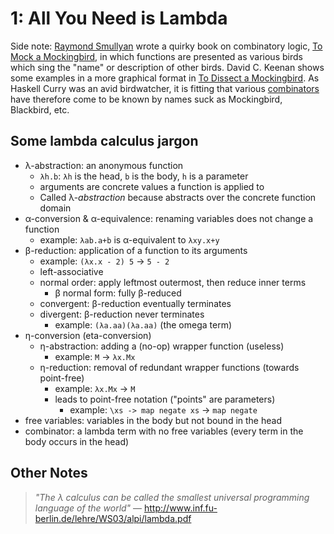 # 1: All You Need is Lambda

Side note: [Raymond Smullyan](https://en.wikipedia.org/wiki/Raymond_Smullyan) wrote a quirky book on combinatory logic, [To Mock a Mockingbird](https://en.wikipedia.org/wiki/To_Mock_a_Mockingbird), in which functions are presented as various birds which sing the "name" or description of other birds. David C. Keenan shows some examples in a more graphical format in [To Dissect a Mockingbird](http://dkeenan.com/Lambda/). As Haskell Curry was an avid birdwatcher, it is fitting that various [combinators](http://www.angelfire.com/tx4/cus/combinator/birds.html) have therefore come to be known by names suck as Mockingbird, Blackbird, etc.

## Some lambda calculus jargon

* λ-abstraction: an anonymous function
	* `λh.b`: `λh` is the head, `b` is the body, `h` is a parameter
	* arguments are concrete values a function is applied to
	* Called λ-*abstraction* because abstracts over the concrete function domain
* α-conversion & α-equivalence: renaming variables does not change a function
	* example: `λab.a+b` is α-equivalent to `λxy.x+y`
* β-reduction: application of a function to its arguments
	* example: `(λx.x - 2) 5` -> `5 - 2`
	* left-associative
	* normal order: apply leftmost outermost, then reduce inner terms
		* β normal form: fully β-reduced
	* convergent: β-reduction eventually terminates
	* divergent: β-reduction never terminates
		* example: `(λa.aa)(λa.aa)` (the omega term)
* η-conversion (eta-conversion)
	* η-abstraction: adding a (no-op) wrapper function (useless)
		* example: `M` -> `λx.Mx`
	* η-reduction: removal of redundant wrapper functions (towards point-free)
		* example: `λx.Mx` -> `M`
		* leads to point-free notation ("points" are parameters)
			* example: `\xs -> map negate xs` -> `map negate`
* free variables: variables in the body but not bound in the head
* combinator: a lambda term with no free variables (every term in the body occurs in the head)

## Other Notes

> _"The λ calculus can be called the smallest universal programming language of the
world"_ — http://www.inf.fu-berlin.de/lehre/WS03/alpi/lambda.pdf
